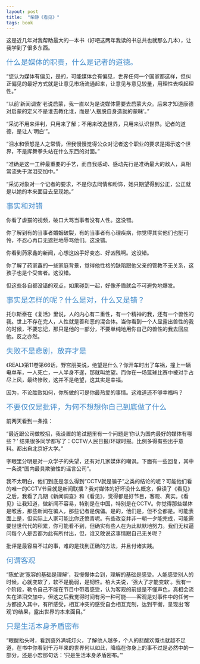 ```yaml
---
layout: post
title:  "柴静《看见》"
tags: book
---
```


这是近几年对我帮助最大的一本书（好吧这两年我读的书总共也就那么几本），让我学到了很多东西。

<span style="color:#428BCA; font-size: 1.4em;">什么是媒体的职责，什么是记者的道德。</span>

“您认为媒体有偏见，是的，可能媒体会有偏见，世界任何一个国家都这样，但纠正偏见的最好方式就是让意见市场流通起来，让意见与意见较量，用理性去唤起理性。”

 “以前‘新闻调查’老说启蒙，我一直以为是说媒体需要去启蒙大众。后来才知道康德对启蒙的定义不是谁去教化谁，而是‘人摆脱自身造就的蒙昧’。”

“采访不用来评判，只用来了解；不用来改造世界，只用来认识世界。记者的道德，是让人‘明白’”。

 “泪水和愤怒是人之常情，但我慢慢觉得公众对记者这个职业的要求是揭示这个世界，不是挥舞拳头站在什么东西的对面。”

“准确是这一工种最重要的手艺，而自我感动、感动先行是准确最大的敌人，真相常流失于涕泪交加中。”

“采访对象对一个记者的要求，不是你去同情和粉饰，她只期望得到公正，公正就是以她的本来面目去呈现她。”

<!--more-->

<span style="color:#428BCA; font-size: 1.4em;">事实和对错</span>

你看了虐猫的视频，破口大骂当事者没有人性。这没错。

你了解到有的当事者婚姻破裂，有的当事者有心理疾病，你觉得其实他们也挺可怜，不忍心再口无遮拦地辱骂他们。这没错。

你看到药家鑫的新闻，心想这凶手好变态、好凶残啊。这没错。

你了解了药家鑫的一些家庭背景，觉得他性格的缺陷跟他父亲的管教不无关系，这孩子也是个受害者。这没错。

但这些各自都没错的观点，如果碰到一起，好像矛盾就会不可避免地爆发。

<span style="color:#428BCA; font-size: 1.4em;">事实是怎样的呢？什么是对，什么又是错？</span>

托尔斯泰在《复活》里说，人的内心有二重性，有一个精神的我，还有一个兽性的我。世上不存在完人，人性就是善和恶的混合体。当你看到一个人显露出兽性的我的时候，不要忘记，那只是他的一部分，不要单纯地用你自己的兽性的我去回应他。反之亦然。

<span style="color:#428BCA; font-size: 1.4em;">失败不是悲剧，放弃才是</span>

《REAL》第11卷第66话，野宫朋美说，绝望是什么？你开车时出了车祸，撞上一辆电单车，一人死亡，一人半身不遂，那就叫绝望。而你在一场篮球比赛中被对手占尽上风，最终惨败，这并不是绝望，这其实是幸福。

因为，不论胜败如何，你所做的可是你最热爱的事情。这难道还不够幸福吗？

<span style="color:#428BCA; font-size: 1.4em;">不要仅仅是批评，为何不想想你自己到底做了什么</span>

前两天看到一条推：

“最近跟公司做校招，我设置的笔试题里有一个问题是‘你认为国内最好的媒体有哪些？’ 结果很多同学都写了：CCTV/人民日报/环球时报。比例多得有些出乎意料。都出自北京好大学。”

字眼里分明是对一众学子的失望，还有对几家媒体的嘲讽。下面有一些回复，其中一条说“国内最具欺骗性的谣言公司”。

我不太明白，他们到底是怎么得到“CCTV就是骗子”之类的结论的呢？可能他们看的唯一的CCTV节目就是新闻联播？我对媒体的好坏没什么概念，但读了《看见》之后，我看了几期《新闻调查》和《看见》，觉得都是好节目，客观、真实。《看见》让我知道，做新闻不容易，特别是在中国，特别是在CCTV。你觉得那些媒体是喉舌，那些新闻在骗人，那些记者是傀儡。是的，他们是，但不全都是。可能表面上是，但实际上人家可能比你还愤青呢。有些改变并非一朝一夕能完成，可能需要世世代代的积累，你可能看不到，但确实有些人在为此默默地努力。我们无权逼问每个人是否都为此有所付出，但，谁又敢说这事情跟自己无关呢？

批评是最容易不过的事，难的是找到正确的方法，并且付诸实践。

<span style="color:#428BCA; font-size: 1.4em;">何谓客观</span>

“陈虻说‘宽容的基础是理解’，我慢慢体会到，理解的基础是感受。人能感受别人的时候，心就变软了，软不是脆弱，是韧性。柏大夫说，‘强大了才能变软’。我有一个阶段，勒令自己不能在节目中带着感受，认为客观的前提是不懂声色，真相会流失在涕泪交加中，但这之后我觉得时间有另一种可能——客观是对事件中的任何一方都投入其中，有所感受，相互冲突的感受自会相互克制，达到平衡，呈现出‘客观’的结果，露出世界的本来面目。”

<span style="color:#428BCA; font-size: 1.4em;">只是生活本身矛盾密布</span>

“眼酸抬头时，看到窗外满城灯火，了解他人越多，个人的悲酸欢慨也就越不足道，在书中你看到千万年来的世界何以如此，降临在你身上的事不过是必然中的一部分，还是小宏那句话：‘只是生活本身矛盾密布。’”